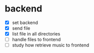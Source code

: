# backend

- [x] set backend
- [x] send file
- [x] list file in all directories
- [ ] handle files to frontend
- [ ] study how retrieve music to frontend